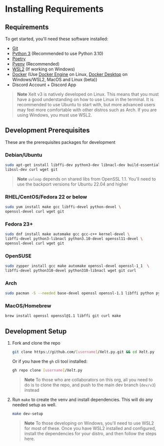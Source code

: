 # Installing Requirements

## Requirements

To get started, you'll need these software installed:

- [Git](https://git-scm.com/)
- [Python 3](https://www.python.org/) (Recommended to use Python 3.10)
- [Poetry](https://python-poetry.org/)
- [Pyenv](https://github.com/pyenv/pyenv) (Recommended)
- [WSL2](https://docs.microsoft.com/en-us/windows/wsl/) (If working on Windows)
- [Docker](https://www.docker.com/) (Use [Docker Engine](https://docs.docker.com/engine/) on Linux, [Docker Desktop](https://www.docker.com/products/docker-desktop/) on Windows/WSL2, MacOS and Linux (beta))
- Discord Account + Discord App

> **Note**
> Xelt v3 is natively developed on Linux. This means that you must have a good understanding on how to use Linux in the terminal. It is recommended to use Ubuntu to start with, but more advanced users may feel more comfortable with other distros such as Arch. If you are using Windows, you must use WSL2.

## Development Prerequisites

These are the prerequisites packages for development

### Debian/Ubuntu

```sh 
sudo apt-get install libffi-dev python3-dev libnacl-dev build-essentials \
libssl-dev curl wget git
```

> **Note**
> `uvloop` depends on shared libs from OpenSSL 1.1. You'll need to use the backport versions for Ubuntu 22.04 and higher

### RHEL/CentOS/Fedora 22 or below

```sh
sudo yum install make gcc libffi-devel python-devel \
openssl-devel curl wget git
```
### Fedora 23+

```sh
sudo dnf install make automake gcc gcc-c++ kernel-devel \
libffi-devel python3-libnacl python3.10-devel openssl11-devel \
openssl-devel curl wget git
```

### OpenSUSE

```sh
sudo zypper install gcc make automake openssl-devel openssl-1_1  \
libffi-devel python310-devel python310-libnacl wget git curl
```

### Arch

```sh
sudo pacman -S --needed base-devel openssl openssl-1.1 libffi python python-libnacl
```

### MacOS/Homebrew

```sh
brew install openssl openssl@1.1 libffi git curl make
```

## Development Setup

1. Fork and clone the repo

    ```sh
    git clone https://github.com/[username]/Xelt.py.git && cd Xelt.py
    ```

    Or if you have the `gh` cli tool installed:

    ```sh
    gh repo clone [username]/Xelt.py
    ```

    > **Note**
    > To those who are collaborators on this org, all you need to do is to clone the repo, and push to the main dev branch (`dev/v3`) instead


2. Run `make` to create the venv and install dependencies. This will do any needed setup as well.

    ```sh
    make dev-setup
    ```

    > **Note**
    > To those developing on Windows, you'll need to use WSL2 for most of these. Once you have WSL2 installed and configured, install the dependencies for your distro, and then follow the steps here.